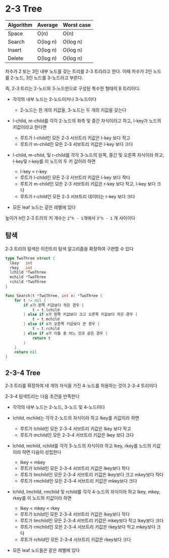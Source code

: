 # 2-3 Tree

| Algorithm | Average | Worst case |
| --- | --- | --- |
| Space | O(n) | O(n) |
| Search | O(log n) | O(log n) |
| Insert | O(log n) | O(log n) |
| Delete | O(log n) | O(log n) |

차수가 2 또는 3인 내부 노드를 갖는 트리를 2-3 트리라고 한다.
이때 차수가 2인 노드를 2-노드, 3인 노드를 3-노드라고 부른다.

즉, 2-3 트리는 2-노드와 3-노드만으로 구성된 특수한 형태의 B 트리이다.

- 각각의 내부 노드는 2-노드이거나 3-노드이다
  - 2-노드는 한 개의 키값을, 3-노드는 두 개의 키값을 갖는다

- l-child, m-child를 각각 2-노드의 좌측 및 중간 자식이라고 하고, l-key가 노드의 키값이라고 한다면
  - 루트가 l-child인 모든 2-3 서브트리 키값은 l-key 보다 작고
  - 루트가 m-child인 모든 2-3 서브트리 키값은 l-key 보다 크다

- l-child, m-child, 및 r-child를 각각 3-노드의 왼쪽, 중간 및 오른쪽 자식이라 하고, l-key및 r-key를 이 노드의 두 키 값이라 하면
  - l-key < r-key
  - 루트가 l-child인 모든 2-3 서브트리 키값은 l-key 보다 작다
  - 루트가 m-child인 모든 2-3 서브트리 키값은 r-key 보다 작고, l-key 보다 크다
  - 루트가 r-child인 모든 2-3 서브트리 데이터는 r-key 보다 크다

- 모든 leaf 노드는 같은 레벨에 있다

높이가 h인 2-3 트리의 키 개수는 `2^h - 1`개에서 `3^h - 1` 개 사이이다

## 탐색

2-3 트리의 탐색은 이진트리 탐색 알고리즘을 확장하여 구현할 수 있다

```go
type TwoThree struct {
  lkey   int
  rkey   int
  lchild *TwoThree
  mchild *TwoThree
  rchild *TwoThree
}

func Search(t *TwoThree, int x) *TwoThree {
    for t != nil {
        if x가 왼쪽 키값보다 작은 경우 {
            t = t.lchild
        } else if x가 왼쪽 키값보다 크고 오른쪽 키값보다 작은 경우 {
            t = t.mchild
        } else if x가 오른쪽 키값보다 큰 경우 {
            t = t.rchild
        } else if x가 이들 중 어느 것과 같은 경우 {
            return t
        }
    }
    return nil
}
```

## 2-3-4 Tree

2-3 트리를 확장하여 네 개의 자식을 가진 4-노드를 허용하는 것이 2-3-4 트리이다

2-3-4 탐색트리는 다음 조건을 만족한다

- 각각의 내부 노드는 2-노드, 3-노드 및 4-노드이다

- lchild, mchild는 각각 2-노드의 자식이라 하고 lkey를 키값이라 하면
  - 루트가 lchild인 모든 2-3-4 서브트리 키값은 lkey 보다 작고
  - 루트가 mchild인 모든 2-3-4 서브트리 키값은 lkey 보다 크다

- lchild, mchild, rchild를 각각 3-노드의 자식이라 하고 lkey, rkey를 노드의 키값이라 하면 다음이 성립한다
  - lkey < mkey
  - 루트가 lchild인 모든 2-3-4 서브트리 키값은 lkey보다 작다
  - 루트가 lmchild인 모든 2-3-4 서브트리 키값은 lkey보다 크고 mkey보다 작다
  - 루트가 rmchild인 모든 2-3-4 서브트리 키값은 mkey보다 크다

- lchild, lmchild, rmchild 및 rchild를 각각 4-노드의 자식이라 하고 lkey, mkey, rkey를 이 노드의 키값이라 하면
  - lkey < mkey < rkey
  - 루트가 lchild인 모든 2-3-4 서브트리 키값은 lkey보다 작다
  - 루트가 lmchild인 모든 2-3-4 서브트리 키값은 mkey보다 작고 lkey보다 크다
  - 루트가 rmchild인 모든 2-3-4 서브트리 키값은 rkey보다 작고 mkey보다 크다
  - 루트가 rchild인 모든 2-3-4 서브트리 키값은 rkey보다 크다

- 모든 leaf 노드들은 같은 레벨에 있다
